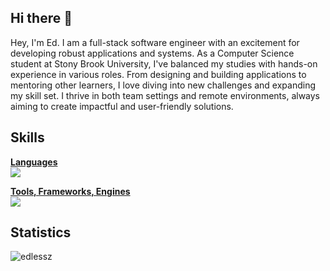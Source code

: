 ## Hi there 👋

Hey, I'm Ed. I am a full-stack software engineer with an excitement for developing robust applications and systems. As a Computer Science student at Stony Brook University, I've balanced my studies with hands-on experience in various roles. From designing and building applications to mentoring other learners, I love diving into new challenges and expanding my skill set. I thrive in both team settings and remote environments, always aiming to create impactful and user-friendly solutions.

## Skills
<ins>**Languages**</ins>\
![](https://skillicons.dev/icons?i=html,css,scss,js,ts,cs,java,py,ocaml,ruby)

<ins>**Tools, Frameworks, Engines**</ins>\
![](https://skillicons.dev/icons?i=angular,react,tailwind,jquery,dotnet,electron,firebase,discordjs,electron,nodejs,npm,p5js,unity,gamemakerstudio,git)

## Statistics
<img src="https://github-readme-stats.vercel.app/api/top-langs/?username=edlessz&layout=compact&hide=html" alt="edlessz" />
</div>
